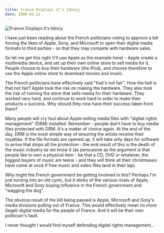```yaml
---
title: France Displays it's Idiocy
date: 2006-03-22
---
```


![France Displays it's Idiocy](https://source.unsplash.com/qTpc0Vj4YoE/1600x900)

I have just been reading about the French politicians voting to approve a bill forcing the likes of Apple, Sony, and Microsoft to open their digital media formats to third parties - so that they may compete with hardware sales.

So let me get this right (I'll use Apple as the example here) - Apple create a multimedia device, and set up their own online store to sell media for it. People choose to buy their hardware (the iPod), and choose therefore to use the Apple online store to download movies and music.

The French politicians have effectively said "that's not fair". How the hell is that not fair? Apple took the risk on making the hardware. They also took the risk of running the store that sells media for their hardware. They worked very hard, and continue to work hard in order to make their products a success. Why should they now have their success taken from them?

Many people will cry foul about Apple selling media files with "digital rights management" (DRM) installed. Remember - people don't have to buy media files protected with DRM. It's a matter of choice again. At the end of the day, DRM is the most simple way of ensuring the artists receive their royalties. If the file formats are opened up, it will take only days for software to arrive that strips all the protection - the end result of this is the death of the music industry as we know it (as persuasive as the argument is that people like to own a physical item - be that a CD, DVD or whatever, the biggest buyers of music are teens - and they will think all their christmases have come at once if free music and video files land in their lap).

Why might the French government be getting involved in this? Perhaps I'm just turning into an old cynic, but it stinks of the various rivals of Apple, Microsoft and Sony buying influence in the French government and "wagging the dog".

The obvious result of the bill being passed is Apple, Microsoft and Sony's media divisions pulling out of France. This would effectively mean no more (legal) digital media for the people of France. And it will be their own politician's fault.

I never thought I would find myself defending digital rights management...